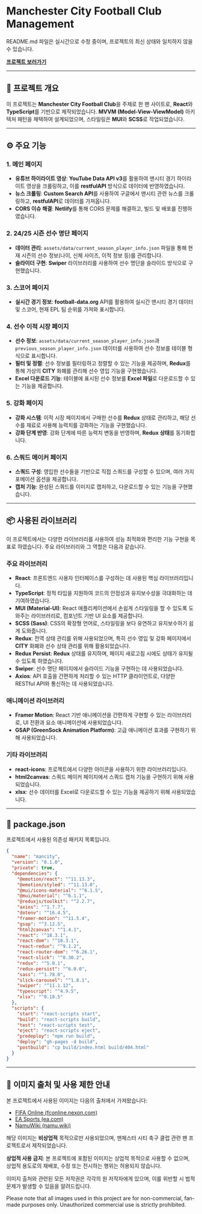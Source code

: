 # Manchester City Football Club Management

README.md 파일은 실시간으로 수정 중이며, 프로젝트의 최신 상태와 일치하지 않을 수 있습니다.

<a href="https://mancityhub.netlify.app/" target="_blank"><strong>프로젝트 보러가기</strong></a>

---

## 📌 프로젝트 개요

이 프로젝트는 **Manchester City Football Club**을 주제로 한 팬 사이트로, **React**와 **TypeScript**를 기반으로 제작되었습니다. **MVVM (Model-View-ViewModel)** 아키텍처 패턴을 채택하여 설계되었으며, 스타일링은 **MUI**와 **SCSS**로 작업되었습니다.

---

## ⚙️ 주요 기능

### 1. 메인 페이지

- **유튜브 하이라이트 영상**: **YouTube Data API v3**를 활용하여 맨시티 경기 하이라이트 영상을 크롤링하고, 이를 **restfulAPI** 방식으로 데이터에 반영하였습니다.
- **뉴스 크롤링**: **Custom Search API**를 사용하여 구글에서 맨시티 관련 뉴스를 크롤링하고, **restfulAPI**로 데이터를 가져옵니다.
- **CORS 이슈 해결**: **Netlify**를 통해 CORS 문제를 해결하고, 빌드 및 배포를 진행하였습니다.

### 2. 24/25 시즌 선수 명단 페이지

- **데이터 관리**: `assets/data/current_season_player_info.json` 파일을 통해 현재 시즌의 선수 정보(나이, 신체 사이즈, 이적 정보 등)를 관리합니다.
- **슬라이더 구현**: **Swiper** 라이브러리를 사용하여 선수 명단을 슬라이드 방식으로 구현했습니다.

### 3. 스코어 페이지

- **실시간 경기 정보**: **football-data.org** API를 활용하여 실시간 맨시티 경기 데이터 및 스코어, 현재 EPL 팀 순위를 가져와 표시합니다.

### 4. 선수 이적 시장 페이지

- **선수 정보**: `assets/data/current_season_player_info.json`과 `previous_season_player_info.json` 데이터를 사용하여 선수 정보를 테이블 형식으로 표시합니다.
- **필터 및 정렬**: 선수 정보를 필터링하고 정렬할 수 있는 기능을 제공하며, **Redux**를 통해 가상의 **CITY** 화폐를 관리해 선수 영입 기능을 구현했습니다.
- **Excel 다운로드 기능**: 테이블에 표시된 선수 정보를 **Excel 파일**로 다운로드할 수 있는 기능을 제공합니다.

### 5. 강화 페이지

- **강화 시스템**: 이적 시장 페이지에서 구매한 선수를 **Redux** 상태로 관리하고, 해당 선수를 재료로 사용해 능력치를 강화하는 기능을 구현했습니다.
- **강화 단계 반영**: 강화 단계에 따른 능력치 변동을 반영하며, **Redux 상태**를 동기화합니다.

### 6. 스쿼드 메이커 페이지

- **스쿼드 구성**: 영입한 선수들을 기반으로 직접 스쿼드를 구성할 수 있으며, 여러 가지 포메이션 옵션을 제공합니다.
- **캡처 기능**: 완성된 스쿼드를 이미지로 캡처하고, 다운로드할 수 있는 기능을 구현했습니다.

---

## 📦 사용된 라이브러리

이 프로젝트에서는 다양한 라이브러리를 사용하여 성능 최적화와 편리한 기능 구현을 목표로 하였습니다. 주요 라이브러리와 그 역할은 다음과 같습니다.

### 주요 라이브러리

- **React**: 프론트엔드 사용자 인터페이스를 구성하는 데 사용된 핵심 라이브러리입니다.
- **TypeScript**: 정적 타입을 지원하여 코드의 안정성과 유지보수성을 극대화하는 데 기여하였습니다.
- **MUI (Material-UI)**: React 애플리케이션에서 손쉽게 스타일링을 할 수 있도록 도와주는 라이브러리로, 컴포넌트 기반 UI 요소를 제공합니다.
- **SCSS (Sass)**: CSS의 확장형 언어로, 스타일링을 보다 유연하고 유지보수하기 쉽게 도와줍니다.
- **Redux**: 전역 상태 관리를 위해 사용되었으며, 특히 선수 영입 및 강화 페이지에서 **CITY** 화폐와 선수 상태 관리를 위해 활용되었습니다.
- **Redux Persist**: **Redux** 상태를 유지하며, 페이지 새로고침 시에도 상태가 유지될 수 있도록 하였습니다.
- **Swiper**: 선수 명단 페이지에서 슬라이드 기능을 구현하는 데 사용되었습니다.
- **Axios**: API 호출을 간편하게 처리할 수 있는 HTTP 클라이언트로, 다양한 RESTful API와 통신하는 데 사용되었습니다.

### 애니메이션 라이브러리

- **Framer Motion**: React 기반 애니메이션을 간편하게 구현할 수 있는 라이브러리로, UI 전환과 요소 애니메이션에 사용되었습니다.
- **GSAP (GreenSock Animation Platform)**: 고급 애니메이션 효과를 구현하기 위해 사용되었습니다.

### 기타 라이브러리

- **react-icons**: 프로젝트에서 다양한 아이콘을 사용하기 위한 라이브러리입니다.
- **html2canvas**: 스쿼드 메이커 페이지에서 스쿼드 캡처 기능을 구현하기 위해 사용되었습니다.
- **xlsx**: 선수 데이터를 Excel로 다운로드할 수 있는 기능을 제공하기 위해 사용되었습니다.

---

## 📂 package.json

프로젝트에서 사용된 의존성 패키지 목록입니다.

```json
{
  "name": "mancity",
  "version": "0.1.0",
  "private": true,
  "dependencies": {
    "@emotion/react": "^11.13.3",
    "@emotion/styled": "^11.13.0",
    "@mui/icons-material": "^6.1.5",
    "@mui/material": "^6.1.1",
    "@reduxjs/toolkit": "^2.2.7",
    "axios": "^1.7.7",
    "dotenv": "^16.4.5",
    "framer-motion": "^11.5.4",
    "gsap": "^3.12.5",
    "html2canvas": "^1.4.1",
    "react": "^18.3.1",
    "react-dom": "^18.3.1",
    "react-redux": "^9.1.2",
    "react-router-dom": "^6.26.1",
    "react-slick": "^0.30.2",
    "redux": "^5.0.1",
    "redux-persist": "^6.0.0",
    "sass": "^1.78.0",
    "slick-carousel": "^1.8.1",
    "swiper": "^11.1.12",
    "typescript": "^4.9.5",
    "xlsx": "^0.18.5"
  },
  "scripts": {
    "start": "react-scripts start",
    "build": "react-scripts build",
    "test": "react-scripts test",
    "eject": "react-scripts eject",
    "predeploy": "npm run build",
    "deploy": "gh-pages -d build",
    "postbuild": "cp build/index.html build/404.html"
  }
}
```

---

## 📸 이미지 출처 및 사용 제한 안내

본 프로젝트에서 사용된 이미지는 다음의 출처에서 가져왔습니다:

- [FIFA Online (fconline.nexon.com)](https://fconline.nexon.com)
- [EA Sports (ea.com)](https://www.ea.com)
- [NamuWiki (namu.wiki)](https://namu.wiki)

해당 이미지는 **비상업적** 목적으로만 사용되었으며, 맨체스터 시티 축구 클럽 관련 팬 프로젝트로서 제작되었습니다. 

**상업적 사용 금지**: 본 프로젝트에 포함된 이미지는 상업적 목적으로 사용할 수 없으며, 상업적 용도로의 재배포, 수정 또는 전시하는 행위는 허용되지 않습니다.

이미지 출처와 관련된 모든 저작권은 각각의 원 저작자에게 있으며, 이를 위반할 시 법적 문제가 발생할 수 있음을 알려드립니다.

Please note that all images used in this project are for non-commercial, fan-made purposes only. Unauthorized commercial use is strictly prohibited.

